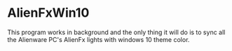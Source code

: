 AlienFxWin10
===

This program works in background and the only thing it will do is to sync all the Alienware PC's AlienFx lights with windows 10 theme color.

